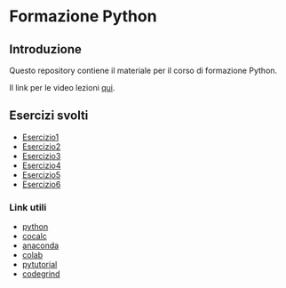 # Formazione Python

## Introduzione

Questo repository contiene il materiale per il corso di formazione Python.

Il link per le video lezioni [qui](https://drive.google.com/drive/u/0/folders/1Gt0HNnjT-JbZmXq5L1XllexOlAwvEIcA).

## Esercizi svolti

- [Esercizio1](/esercizio1.py)
- [Esercizio2](/esercizio2.py)
- [Esercizio3](/esercizio3.py)
- [Esercizio4](/esercizio4.py)
- [Esercizio5](/esercizio5.py)
- [Esercizio6](/esercizio6.py)

### Link utili

- [python](https://www.python.org/downloads/)
- [cocalc](https://cocalc.com/)
- [anaconda](https://www.anaconda.com/)
- [colab](https://colab.research.google.com/)
- [pytutorial](https://pytutorial-it.readthedocs.io/it/python3.12/datastructures.html#un-approfondimento-sulle-liste)
- [codegrind](https://codegrind.it/documentazione/python)
